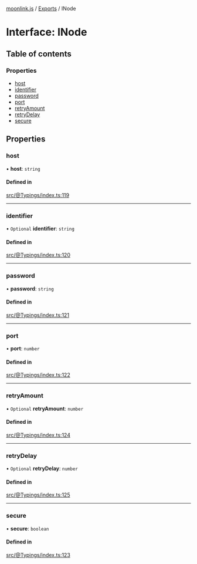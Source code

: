 [moonlink.js](../README.md) / [Exports](../modules.md) / INode

# Interface: INode

## Table of contents

### Properties

- [host](INode.md#host)
- [identifier](INode.md#identifier)
- [password](INode.md#password)
- [port](INode.md#port)
- [retryAmount](INode.md#retryamount)
- [retryDelay](INode.md#retrydelay)
- [secure](INode.md#secure)

## Properties

### host

• **host**: `string`

#### Defined in

[src/@Typings/index.ts:119](https://github.com/Ecliptia/moonlink.js/blob/a19be7d/src/@Typings/index.ts#L119)

___

### identifier

• `Optional` **identifier**: `string`

#### Defined in

[src/@Typings/index.ts:120](https://github.com/Ecliptia/moonlink.js/blob/a19be7d/src/@Typings/index.ts#L120)

___

### password

• **password**: `string`

#### Defined in

[src/@Typings/index.ts:121](https://github.com/Ecliptia/moonlink.js/blob/a19be7d/src/@Typings/index.ts#L121)

___

### port

• **port**: `number`

#### Defined in

[src/@Typings/index.ts:122](https://github.com/Ecliptia/moonlink.js/blob/a19be7d/src/@Typings/index.ts#L122)

___

### retryAmount

• `Optional` **retryAmount**: `number`

#### Defined in

[src/@Typings/index.ts:124](https://github.com/Ecliptia/moonlink.js/blob/a19be7d/src/@Typings/index.ts#L124)

___

### retryDelay

• `Optional` **retryDelay**: `number`

#### Defined in

[src/@Typings/index.ts:125](https://github.com/Ecliptia/moonlink.js/blob/a19be7d/src/@Typings/index.ts#L125)

___

### secure

• **secure**: `boolean`

#### Defined in

[src/@Typings/index.ts:123](https://github.com/Ecliptia/moonlink.js/blob/a19be7d/src/@Typings/index.ts#L123)
